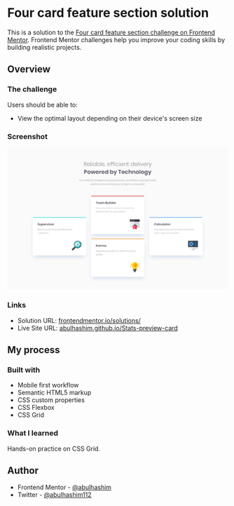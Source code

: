 # Four card feature section solution

This is a solution to the [Four card feature section challenge on Frontend Mentor](https://www.frontendmentor.io/challenges/four-card-feature-section-weK1eFYK). Frontend Mentor challenges help you improve your coding skills by building realistic projects.

## Overview

### The challenge

Users should be able to:

- View the optimal layout depending on their device's screen size

### Screenshot

![Preview](images/screenshot.jpg)

### Links

- Solution URL: [frontendmentor.io/solutions/](https://www.frontendmentor.io/solutions/4card-feature-section-SNfzcazqP_)
- Live Site URL: [abulhashim.github.io/Stats-preview-card](https://abulhashim.github.io/4card-Feature-Section/)

## My process

### Built with

- Mobile first workflow
- Semantic HTML5 markup
- CSS custom properties
- CSS Flexbox
- CSS Grid

### What I learned

Hands-on practice on CSS Grid.

## Author

- Frontend Mentor - [@abulhashim](https://www.frontendmentor.io/profile/abulhashim)
- Twitter - [@abulhashim112](https://www.twitter.com/abulhashim112)
